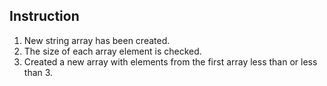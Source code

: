 ## Instruction

1. New string array has been created.
2. The size of each array element is checked.
3.  Created a new array with elements from the first array less than or less than 3.